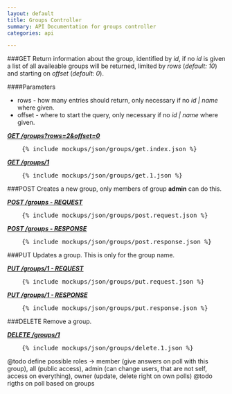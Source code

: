 ```yaml
---
layout: default
title: Groups Controller
summary: API Documentation for groups controller
categories: api

---
```

###GET
Return information about the group, identified by _id_, if no _id_ is given a list of all
availeable groups will be returned, limited by _rows_ (_default: 10_) and starting on _offset_ (_default: 0_).

####Parameters
* rows - how many entries should return, only necessary if no _id | name_ where given.
* offset - where to start the query, only necessary if no _id | name_ where given.

_**[GET /groups?rows=2&offset=0](https://github.com/newLoki/Pollex/blob/gh-pages/_includes/mockups/json/groups/get.index.json)**_
<pre class="brush: js">    {% include mockups/json/groups/get.index.json %}
</pre>

_**[GET /groups/1](https://github.com/newLoki/Pollex/blob/gh-pages/_includes/mockups/json/groups/get.1.json)**_
<pre class="brush: js">    {% include mockups/json/groups/get.1.json %}
</pre>

###POST
Creates a new group, only members of group __admin__ can do this.

_**[POST /groups - REQUEST](https://github.com/newLoki/Pollex/blob/gh-pages/_includes/mockups/json/groups/post.request.json)**_
<pre class="brush: js">    {% include mockups/json/groups/post.request.json %}
</pre>

_**[POST /groups - RESPONSE](https://github.com/newLoki/Pollex/blob/gh-pages/_includes/mockups/json/groups/post.response.json)**_
<pre class="brush: js">    {% include mockups/json/groups/post.response.json %}
</pre>

###PUT
Updates a group.
This is only for the group name.

_**[PUT /groups/1 - REQUEST](https://github.com/newLoki/Pollex/blob/gh-pages/_includes/mockups/json/groups/put.request.json)**_
<pre class="brush: js">    {% include mockups/json/groups/put.request.json %}
</pre>

_**[PUT /groups/1 - RESPONSE](https://github.com/newLoki/Pollex/blob/gh-pages/_includes/mockups/json/groups/put.response.json)**_
<pre class="brush: js">    {% include mockups/json/groups/put.response.json %}
</pre>

###DELETE
Remove a group.

_**[DELETE /groups/1](https://github.com/newLoki/Pollex/blob/gh-pages/_includes/mockups/json/groups/delete.1.json)**_
<pre class="brush: js">    {% include mockups/json/groups/delete.1.json %}
</pre>

@todo define possible roles -> member (give answers on poll with this group), all (public access),
admin (can change users, that are not self, access on everything), owner (update, delete right on own polls)
@todo rigths on poll based on groups